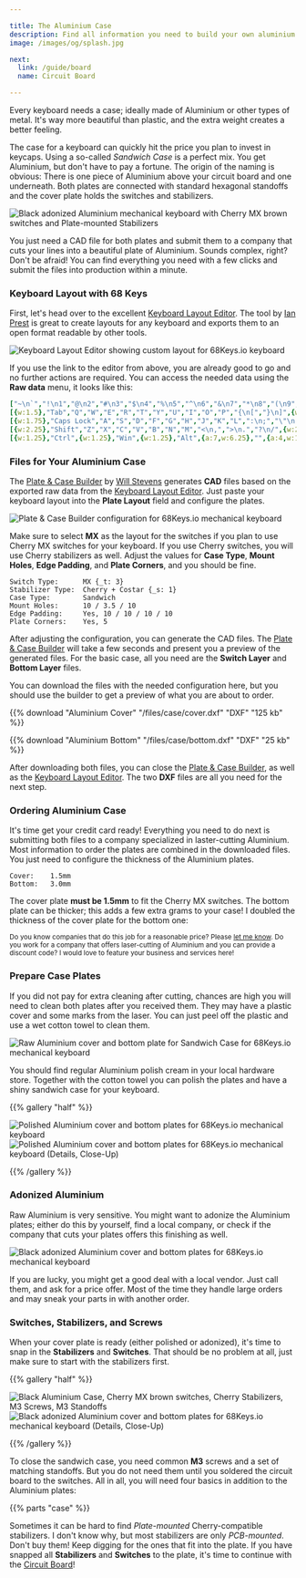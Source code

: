 ```yaml
---

title: The Aluminium Case
description: Find all information you need to build your own aluminium Sandwich Case for your 68% Mechanical Keyboard. A complete shopping list helps you with ordering all parts, and a detailed guide with photos supports you in building your own mechanical keyboard.
image: /images/og/splash.jpg

next:
  link: /guide/board
  name: Circuit Board

---
```


Every keyboard needs a case; ideally made of Aluminium or other types of metal. It's way more beautiful than plastic, and the extra weight creates a better feeling.

The case for a keyboard can quickly hit the price you plan to invest in keycaps. Using a so-called *Sandwich Case* is a perfect mix. You get Aluminium, but don't have to pay a fortune. The origin of the naming is obvious: There is one piece of Aluminium above your circuit board and one underneath. Both plates are connected with standard hexagonal standoffs and the cover plate holds the switches and stabilizers. 

![Black adonized Aluminium mechanical keyboard with Cherry MX brown switches and Plate-mounted Stabilizers](/images/case/black-assembled.jpg)

You just need a CAD file for both plates and submit them to a company that cuts your lines into a beautiful plate of Aluminium. Sounds complex, right? Don't be afraid! You can find everything you need with a few clicks and submit the files into production within a minute.

### Keyboard Layout with 68 Keys

First, let's head over to the excellent [Keyboard Layout Editor][layout]. The tool by [Ian Prest][ian] is great to create layouts for any keyboard and exports them to an open format readable by other tools.

![Keyboard Layout Editor showing custom layout for 68Keys.io keyboard](/images/case/screenshot-kle.png)

If you use the link to the editor from above, you are already good to go and no further actions are required. You can access the needed data using the **Raw data** menu, it looks like this:

```yaml
["~\n`","!\n1","@\n2","#\n3","$\n4","%\n5","^\n6","&\n7","*\n8","(\n9",")\n0","_\n-","+\n=",{w:2},"Backspace",{x:0.25},"Home","PgUp"],
[{w:1.5},"Tab","Q","W","E","R","T","Y","U","I","O","P","{\n[","}\n]",{w:1.5},"|\n\\",{x:0.25},"End","PgDn"],
[{w:1.75},"Caps Lock","A","S","D","F","G","H","J","K","L",":\n;","\"\n'",{w:2.25},"Enter"],
[{w:2.25},"Shift","Z","X","C","V","B","N","M","<\n,",">\n.","?\n/",{w:2.75},"Shift",{x:0.25},"↑"],
[{w:1.25},"Ctrl",{w:1.25},"Win",{w:1.25},"Alt",{a:7,w:6.25},"",{a:4,w:1.25},"Alt",{w:1.25},"Win",{w:1.25},"Menu",{x:0.5},"←","↓","→"]
```

### Files for Your Aluminium Case

The [Plate & Case Builder][builder] by [Will Stevens][will] generates **CAD** files based on the exported raw data from the [Keyboard Layout Editor][layout]. Just paste your keyboard layout into the **Plate Layout** field and configure the plates.

![Plate & Case Builder configuration for 68Keys.io mechanical keyboard](/images/case/screenshot-builder.png)

Make sure to select **MX** as the layout for the switches if you plan to use Cherry MX switches for your keyboard. If you use Cherry switches, you will use Cherry stabilizers as well. Adjust the values for **Case Type**, **Mount Holes**, **Edge Padding**, and **Plate Corners**, and you should be fine.

```
Switch Type:      MX {_t: 3}
Stabilizer Type:  Cherry + Costar {_s: 1}
Case Type:        Sandwich
Mount Holes:      10 / 3.5 / 10
Edge Padding:     Yes, 10 / 10 / 10 / 10
Plate Corners:    Yes, 5
```

After adjusting the configuration, you can generate the CAD files. The [Plate & Case Builder][builder] will take a few seconds and present you a preview of the generated files. For the basic case, all you need are the **Switch Layer** and **Bottom Layer** files. 

You can download the files with the needed configuration here, but you should use the builder to get a preview of what you are about to order.

{{% download "Aluminium Cover" "/files/case/cover.dxf" "DXF" "125 kb" %}}

{{% download "Aluminium Bottom" "/files/case/bottom.dxf" "DXF" "25 kb" %}}

After downloading both files, you can close the [Plate & Case Builder][builder], as well as the [Keyboard Layout Editor][layout]. The two **DXF** files are all you need for the next step.

### Ordering Aluminium Case

It's time get your credit card ready! Everything you need to do next is submitting both files to a company specialized in laster-cutting Aluminium. Most information to order the plates are combined in the downloaded files. You just need to configure the thickness of the Aluminium plates.

```
Cover:    1.5mm
Bottom:   3.0mm
```

The cover plate **must be 1.5mm** to fit the Cherry MX switches. The bottom plate can be thicker; this adds a few extra grams to your case! I doubled the thickness of the cover plate for the bottom one:

<small>Do you know companies that do this job for a reasonable price? Please [let me know][sbstjn]. Do you work for a company that offers laser-cutting of Aluminium and you can provide a discount code? I would love to feature your business and services here!</small>

<!-- {{% discount "5%" "Example Shop" "odoM88ajRp" %}} -->

### Prepare Case Plates

If you did not pay for extra cleaning after cutting, chances are high you will need to clean both plates after you received them. They may have a plastic cover and some marks from the laser. You can just peel off the plastic and use a wet cotton towel to clean them.

![Raw Aluminium cover and bottom plate for Sandwich Case for 68Keys.io mechanical keyboard](/images/case/raw-both.jpg)

You should find regular Aluminium polish cream in your local hardware store. Together with the cotton towel you can polish the plates and have a shiny sandwich case for your keyboard.

{{% gallery "half" %}}

![Polished Aluminium cover and bottom plates for 68Keys.io mechanical keyboard](/images/case/clean-both.jpg)
![Polished Aluminium cover and bottom plates for 68Keys.io mechanical keyboard (Details, Close-Up)](/images/case/clean-top.jpg)

{{% /gallery %}}

### Adonized Aluminium

Raw Aluminium is very sensitive. You might want to adonize the Aluminium plates; either do this by yourself, find a local company, or check if the company that cuts your plates offers this finishing as well.

![Black adonized Aluminium cover and bottom plates for 68Keys.io mechanical keyboard](/images/case/plates-black.jpg)

If you are lucky, you might get a good deal with a local vendor. Just call them, and ask for a price offer. Most of the time they handle large orders and may sneak your parts in with another order.

### Switches, Stabilizers, and Screws

When your cover plate is ready (either polished or adonized), it's time to snap in the **Stabilizers** and **Switches**. That should be no problem at all, just make sure to start with the stabilizers first.

{{% gallery "half" %}}

![Black Aluminium Case, Cherry MX brown switches, Cherry Stabilizers, M3 Screws, M3 Standoffs](/images/case/parts-black.jpg)
![Black adonized Aluminium cover and bottom plates for 68Keys.io mechanical keyboard (Details, Close-Up)](/images/case/parts-black-assembled.jpg)

{{% /gallery %}}

To close the sandwich case, you need common **M3** screws and a set of matching standoffs. But you do not need them until you soldered the circuit board to the switches. All in all, you will need four basics in addition to the Aluminium plates:

{{% parts "case" %}}

Sometimes it can be hard to find *Plate-mounted* Cherry-compatible stabilizers. I don't know why, but most stabilizers are only *PCB-mounted*. Don't buy them! Keep digging for the ones that fit into the plate. If you have snapped all **Stabilizers** and **Switches** to the plate, it's time to continue with the [Circuit Board][board]!

[layout]: http://www.keyboard-layout-editor.com/##@_backcolor=%23b8b8b8&name=68Keys.io&author=Layout%20for%20custom%2068%25%20Mechanical%20Keyboard%20-%20https%2F:%2F%2F%2F%2F68Keys.io&switchMount=cherry&plate:true%3B&@=~%0A%60&=!%0A1&=%2F@%0A2&=%23%0A3&=$%0A4&=%25%0A5&=%5E%0A6&=%2F&%0A7&=*%0A8&=(%0A9&=)%0A0&=%2F_%0A-&=+%0A%2F=&_w:2%3B&=Backspace&_x:0.25%3B&=Home&=PgUp%3B&@_w:1.5%3B&=Tab&=Q&=W&=E&=R&=T&=Y&=U&=I&=O&=P&=%7B%0A%5B&=%7D%0A%5D&_w:1.5%3B&=%7C%0A%5C&_x:0.25%3B&=End&=PgDn%3B&@_w:1.75%3B&=Caps%20Lock&=A&=S&=D&=F&=G&=H&=J&=K&=L&=%2F:%0A%2F%3B&=%22%0A'&_w:2.25%3B&=Enter%3B&@_w:2.25%3B&=Shift&=Z&=X&=C&=V&=B&=N&=M&=%3C%0A,&=%3E%0A.&=%3F%0A%2F%2F&_w:2.75%3B&=Shift&_x:0.25%3B&=%E2%86%91%3B&@_w:1.25%3B&=Ctrl&_w:1.25%3B&=Win&_w:1.25%3B&=Alt&_a:7&w:6.25%3B&=&_a:4&w:1.25%3B&=Alt&_w:1.25%3B&=Win&_w:1.25%3B&=Menu&_x:0.5%3B&=%E2%86%90&=%E2%86%93&=%E2%86%92
[ian]: https://github.com/ijprest
[builder]: http://builder.swillkb.com/
[will]: http://swillops.com/
[lto]: http://www.laserteileonline.de/dxfimport.html
[sbstjn]: https://twitter.com/sbstjn
[board]: /guide/board